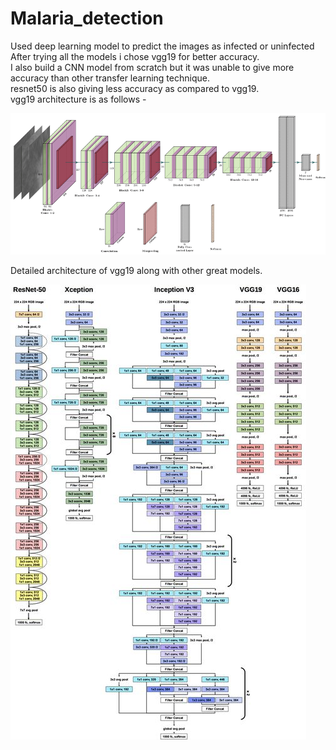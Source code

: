 # Malaria_detection
Used deep learning model to predict the images as infected or uninfected<br/>
After trying all the models i chose vgg19 for better accuracy.<br/>
I also build a CNN model from scratch but it was unable to give more accuracy than other transfer learning technique.<br/>
resnet50 is also giving less accuracy as compared to vgg19.<br/>
vgg19 architecture is as follows - 


![](Images/vgg19.png)


Detailed architecture of vgg19 along with other great models.

![](Images/vgg191.png)
